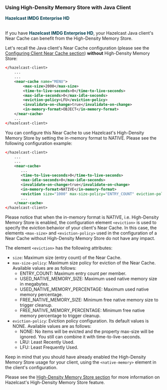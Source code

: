 ### Using High-Density Memory Store with Java Client

<font color="##153F75">**Hazelcast IMDG Enterprise HD**</font>
<br></br>

If you have <font color="##153F75">**Hazelcast IMDG Enterprise HD**</font>, your Hazelcast Java client's Near Cache can benefit from the High-Density Memory Store. 

Let's recall the Java client's Near Cache configuration (please see the [Configuring Client Near Cache section](#configuring-client-near-cache)) **without** High-Density Memory Store:

```xml
</hazelcast-client>
    ...
    ...
    <near-cache name="MENU">
        <max-size>2000</max-size>
        <time-to-live-seconds>0</time-to-live-seconds>
        <max-idle-seconds>0</max-idle-seconds>
        <eviction-policy>LFU</eviction-policy>
        <invalidate-on-change>true</invalidate-on-change>
        <in-memory-format>OBJECT</in-memory-format>
    </near-cache>
    ...
</hazelcast-client>
```

You can configure this Near Cache to use Hazelcast's High-Density Memory Store by setting the in-memory format to NATIVE. Please see the following configuration example:

```xml
</hazelcast-client>
    ...
    ...
    <near-cache>
       ...
       <time-to-live-seconds>0</time-to-live-seconds>
       <max-idle-seconds>0</max-idle-seconds>
       <invalidate-on-change>true</invalidate-on-change>
       <in-memory-format>NATIVE</in-memory-format>
       <eviction size="1000" max-size-policy="ENTRY_COUNT" eviction-policy="LFU"/>
       ...
    </near-cache>
</hazelcast-client>
``` 

Please notice that when the in-memory format is NATIVE, i.e. High-Density Memory Store is enabled, the configuration element `<eviction>` is used to specify the eviction behavior of your client's Near Cache. In this case, the elements `<max-size>` and `<eviction-policy>` used in the configuration of a Near Cache without High-Density Memory Store do not have any impact. 

The element `<eviction>` has the following attributes:

- `size`: Maximum size (entry count) of the Near Cache.
- `max-size-policy`: Maximum size policy for eviction of the Near Cache. Available values are as follows:
	* ENTRY_COUNT: Maximum entry count per member.
	* USED_NATIVE_MEMORY_SIZE: Maximum used native memory size in megabytes.
	* USED_NATIVE_MEMORY_PERCENTAGE: Maximum used native memory percentage.
	* FREE_NATIVE_MEMORY_SIZE: Minimum free native memory size to trigger cleanup.
	* FREE_NATIVE_MEMORY_PERCENTAGE: Minimum free native memory percentage to trigger cleanup.
- `eviction-policy`: Eviction policy configuration. Its default values is NONE. Available values are as follows:
	- NONE: No items will be evicted and the property max-size will be ignored. You still can combine it with time-to-live-seconds.
	- LRU: 	Least Recently Used.
	- LFU: 	Least Frequently Used.

Keep in mind that you should have already enabled the High-Density Memory Store usage for your client, using the `<native-memory>` element in the client's configuration.

Please see the [High-Density Memory Store section](#high-density-memory-store) for more information on Hazelcast's High-Density Memory Store feature.







